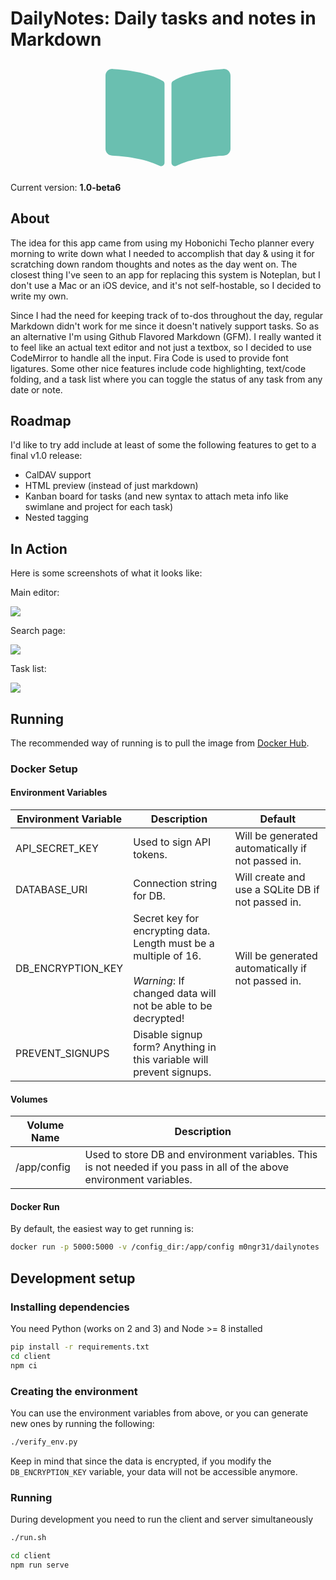 # DailyNotes: Daily tasks and notes in Markdown

<p align="center">
  <!-- Font-Awesome book-open -->
  <svg xmlns="http://www.w3.org/2000/svg" viewBox="0 0 576 512" width="200px">
    <path style="fill:#6abfb0" d="M542.22 32.05c-54.8 3.11-163.72 14.43-230.96 55.59-4.64 2.84-7.27 7.89-7.27 13.17v363.87c0 11.55 12.63 18.85 23.28 13.49 69.18-34.82 169.23-44.32 218.7-46.92 16.89-.89 30.02-14.43 30.02-30.66V62.75c.01-17.71-15.35-31.74-33.77-30.7zM264.73 87.64C197.5 46.48 88.58 35.17 33.78 32.05 15.36 31.01 0 45.04 0 62.75V400.6c0 16.24 13.13 29.78 30.02 30.66 49.49 2.6 149.59 12.11 218.77 46.95 10.62 5.35 23.21-1.94 23.21-13.46V100.63c0-5.29-2.62-10.14-7.27-12.99z"/>
  </svg>
</p>

Current version: **1.0-beta6**

## About
The idea for this app came from using my Hobonichi Techo planner every morning to write down what I needed to accomplish that day & using it for scratching down random thoughts and notes as the day went on. The closest thing I've seen to an app for replacing this system is Noteplan, but I don't use a Mac or an iOS device, and it's not self-hostable, so I decided to write my own.

Since I had the need for keeping track of to-dos throughout the day, regular Markdown didn't work for me since it doesn't natively support tasks. So as an alternative I'm using Github Flavored Markdown (GFM). I really wanted it to feel like an actual text editor and not just a textbox, so I decided to use CodeMirror to handle all the input. Fira Code is used to provide font ligatures. Some other nice features include code highlighting, text/code folding, and a task list where you can toggle the status of any task from any date or note.

## Roadmap
I'd like to try add include at least of some the following features to get to a final v1.0 release:

 - CalDAV support
 - HTML preview (instead of just markdown)
 - Kanban board for tasks (and new syntax to attach meta info like swimlane and project for each task)
 - Nested tagging


## In Action
Here is some screenshots of what it looks like:

Main editor:

![](https://i.imgur.com/WEZff9a.png)

Search page:

![](https://i.imgur.com/JKqHlhT.png)


Task list:

![](https://i.imgur.com/TSHboCT.png)

## Running
The recommended way of running is to pull the image from [Docker Hub](https://hub.docker.com/r/m0ngr31/dailynotes).

### Docker Setup

#### Environment Variables
| Environment Variable | Description | Default |
|---|---|---|
| API_SECRET_KEY | Used to sign API tokens. | Will be generated automatically if not passed in. |
| DATABASE_URI | Connection string for DB. | Will create and use a SQLite DB if not passed in. |
| DB_ENCRYPTION_KEY | Secret key for encrypting data. Length must be a multiple of 16.<br><br>*Warning*: If changed data will not be able to be decrypted! | Will be generated automatically if not passed in. |
| PREVENT_SIGNUPS | Disable signup form? Anything in this variable will prevent signups. | |


#### Volumes
| Volume Name | Description |
|---|---|
| /app/config | Used to store DB and environment variables. This is not needed if you pass in all of the above environment variables. |


#### Docker Run
By default, the easiest way to get running is:

```bash
docker run -p 5000:5000 -v /config_dir:/app/config m0ngr31/dailynotes
```

## Development setup

### Installing dependencies
You need Python (works on 2 and 3) and Node >= 8 installed

```bash
pip install -r requirements.txt
cd client
npm ci
```

### Creating the environment
You can use the environment variables from above, or you can generate new ones by running the following:

```bash
./verify_env.py
```

Keep in mind that since the data is encrypted, if you modify the `DB_ENCRYPTION_KEY` variable, your data will not be accessible anymore.

### Running
During development you need to run the client and server simultaneously

```bash
./run.sh
```

```bash
cd client
npm run serve
```
